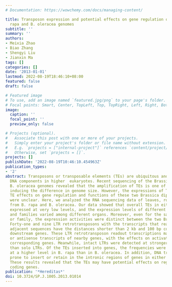 ```yaml
---
# Documentation: https://wowchemy.com/docs/managing-content/

title: Transposon expression and potential effects on gene regulation of Brassica
  rapa and B. oleracea genomes
subtitle: ''
summary: ''
authors:
- Meixia Zhao
- Biao Zhang
- Shengyi Liu
- Jianxin Ma
tags: []
categories: []
date: '2013-01-01'
lastmod: 2022-08-19T18:46:10+08:00
featured: false
draft: false

# Featured image
# To use, add an image named `featured.jpg/png` to your page's folder.
# Focal points: Smart, Center, TopLeft, Top, TopRight, Left, Right, BottomLeft, Bottom, BottomRight.
image:
  caption: ''
  focal_point: ''
  preview_only: false

# Projects (optional).
#   Associate this post with one or more of your projects.
#   Simply enter your project's folder or file name without extension.
#   E.g. `projects = ["internal-project"]` references `content/project/deep-learning/index.md`.
#   Otherwise, set `projects = []`.
projects: []
publishDate: '2022-08-19T10:46:10.454963Z'
publication_types:
- '2'
abstract: Transposons or transposable elements (TEs) are ubiquitous and most abundant
  DNA components in higher  eukaryotes. Recent sequencing of the Brassica rapa and
  B. oleracea genomes revealed that the amplification of TEs is one of the main factors
  inducing the difference in genome size. However, the expressions of TEs and the
  TE effects on gene regulation and functions of these two Brassica diploid species
  were unclear. Here, we analyzed the RNA sequencing data of leaves, roots, and stems
  from B. rapa and B. oleracea. Our data showed that overall TEs in either genome
  expressed at very low levels, and the expression levels of different TE categories
  and families varied among different organs. Moreover, even for the same TE category
  or family, the expression activities were distinct between the two Brassica diploids.
  Forty-one and nine LTR retrotransposons with the transcripts that read into their
  adjacent sequences have the distances shorter than 2 kb and 100 bp compared to the
  downstream genes. These LTR retrotransposon readout transcriptions may produce sense
  or antisense transcripts of nearby genes, with the effects on activating or silencing
  corresponding genes. Meanwhile, intact LTRs were detected at stronger readout activities
  than solo LTRs. Of the TEs inserted into genes, the frequencies were ob- served
  at a higher level in B. rapa than in B. oleracea. In addition, DNA transposons were
  prone to insert or retain in the intronic regions of genes in either Brassica genomes.
  These results revealed that the TEs may have potential effects on regulating protein
  coding genes.
publication: '*Hereditas*'
doi: 10.3724/SP.J.1005.2013.01014
---
```

